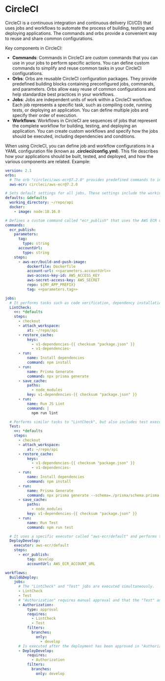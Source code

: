 # CircleCI

CircleCI is a continuous integration and continuous delivery (CI/CD) that uses jobs and workflows to automate the process of building, testing and deploying applications. The commands and orbs provide a convenient way to reuse and share common configurations.

Key components in CircleCI:

- **Commands**: Commands in CircleCI are custom commands that you can use in your jobs to perform specific actions. You can define custom commands to simplify and reuse common tasks in your CircleCI configurations.
- **Orbs**: Orbs are reusable CircleCI configuration packages. They provide predefined building blocks containing preconfigured jobs, commands, and parameters. Orbs allow easy reuse of common configurations and help standardize best practices in your workflows.
- **Jobs**: Jobs are independent units of work within a CircleCI workflow. Each job represents a specific task, such as compiling code, running tests, or deploying an application. You can define multiple jobs and specify their order of execution.
- **Workflows**: Workflows in CircleCI are sequences of jobs that represent the complete workflow for building, testing, and deploying an application. You can create custom workflows and specify how the jobs should be executed, including dependencies and conditions.

When using CircleCI, you can define job and workflow configurations in a YAML configuration file (known as **.circleci/config.yml**). This file describes how your applications should be built, tested, and deployed, and how the various components are related. Example:

```yaml 
version: 2.1
orbs:
  # The orb "circleci/aws-ecr@7.2.0" provides predefined commands to interact with Amazon Elastic Container Registry (ECR).
  aws-ecr: circleci/aws-ecr@7.2.0

# Sets default settings for all jobs. These settings include the working directory, the Docker image used (node:18.16.0)
defaults: &defaults
  working_directory: ~/repo/api
  docker:
    - image: node:18.16.0

# Defines a custom command called "ecr_publish" that uses the AWS ECR orb to build and push a Docker image to ECR. This command accepts parameters to specify the label and URL of the ECR account.
commands:
  ecr_publish:
    parameters:
      tag:
        type: string
      accountUrl:
        type: string
    steps:
      - aws-ecr/build-and-push-image:
          dockerfile: Dockerfile
          account-url: <<parameters.accountUrl>>
          aws-access-key-id: AWS_ACCESS_KEY
          aws-secret-access-key: AWS_SECRET
          repo: ${MY_APP_PREFIX}
          tag: <<parameters.tag>>

jobs:
  # It performs tasks such as code verification, dependency installation, code generation with Prisma, and linting execution (code style and quality verification).
  LintCheck:
    <<: *defaults
    steps:
      - checkout
      - attach_workspace:
          at: ~/repo/api
      - restore_cache:
          keys:
            - v1-dependencies-{{ checksum "package.json" }}
            - v1-dependencies-
      - run:
          name: Install dependencies
          command: npm install
      - run:
          name: Prisma Generate
          command: npx prisma generate
      - save_cache:
          paths:
            - node_modules
          key: v1-dependencies-{{ checksum "package.json" }}
      - run:
          name: Run JS Lint
          command: |
            npm run lint

  # Performs similar tasks to "LintCheck", but also includes test execution.
  Test:
    <<: *defaults
    steps:
      - checkout
      - attach_workspace:
          at: ~/repo/api
      - restore_cache:
          keys:
            - v1-dependencies-{{ checksum "package.json" }}
            - v1-dependencies-
      - run:
          name: Install dependencies
          command: npm install
      - run:
          name: Prisma Generate
          command: npx prisma generate --schema=./prisma/schema.prisma
      - save_cache:
          paths:
            - node_modules
          key: v1-dependencies-{{ checksum "package.json" }}
      - run:
          name: Run Test
          command: npm run test

  # It uses a specific executor called "aws-ecr/default" and performs the application deployment in a development environment. It uses the custom command "ecr_publish" defined above to push the Docker image with the "develop" tag to ECR.
  DeployDevelop:
    executor: aws-ecr/default
    steps:
      - ecr_publish:
          tag: develop
          accountUrl: AWS_ECR_ACCOUNT_URL

workflows:
  Build&Deploy:
    jobs:
      # The "LintCheck" and "Test" jobs are executed simultaneously.
      - LintCheck
      - Test
      # "Authorization" requires manual approval and that the "Test" and "LintCheck" jobs finish correctly, it is used to control the deployment in the "develop" branch.
      - Authorization:
          type: approval
          requires:
            - LintCheck
            - Test
          filters:
            branches:
              only:
                - develop
      # Is executed after the deployment has been approved in "Authorization" and is filtered so that it is only executed in the "develop" branch.
      - DeployDevelop:
          requires:
            - Authorization
          filters:
            branches:
              only: develop
```
